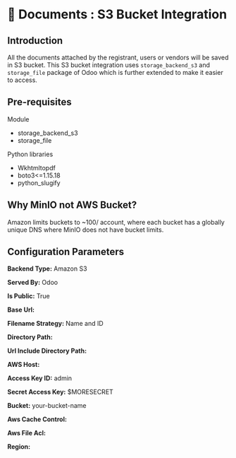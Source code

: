 # 📄 Documents : S3 Bucket Integration

## Introduction

All the documents attached by the registrant, users or vendors will be saved in S3 bucket. This S3 bucket integration uses `storage_backend_s3` and `storage_file` package of Odoo which is further extended to make it easier to access.

## Pre-requisites

Module

* storage\_backend\_s3&#x20;
* storage\_file&#x20;

Python libraries

* Wkhtmltopdf
* boto3<=1.15.18
* python\_slugify

## Why MinIO not AWS Bucket?

Amazon limits buckets to \~100/ account, where each bucket has a globally unique DNS where MinIO does not have bucket limits.

## Configuration Parameters

**Backend Type:** Amazon S3

**Served By:** Odoo

**Is Public:** True

**Base Url:**&#x20;

**Filename Strategy:** Name and ID

**Directory Path:**&#x20;

**Url Include Directory Path:**&#x20;

**AWS Host:**&#x20;

**Access Key ID:** admin

**Secret Access Key:** $MORESECRET

**Bucket:** your-bucket-name

**Aws Cache Control:**

**Aws File Acl:**

**Region:**

